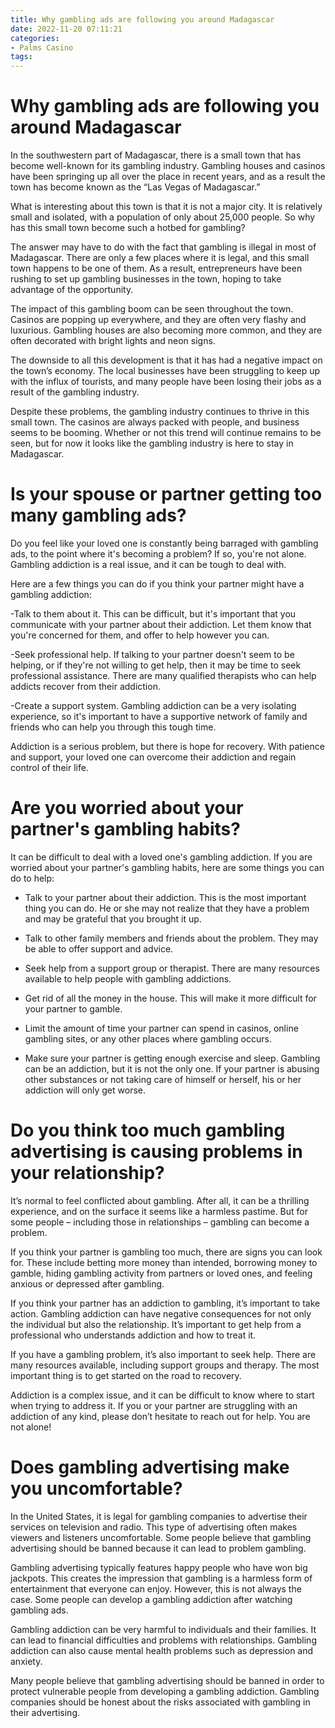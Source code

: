 ```yaml
---
title: Why gambling ads are following you around Madagascar
date: 2022-11-20 07:11:21
categories:
- Palms Casino
tags:
---
```



#  Why gambling ads are following you around Madagascar

In the southwestern part of Madagascar, there is a small town that has become well-known for its gambling industry. Gambling houses and casinos have been springing up all over the place in recent years, and as a result the town has become known as the “Las Vegas of Madagascar.”

What is interesting about this town is that it is not a major city. It is relatively small and isolated, with a population of only about 25,000 people. So why has this small town become such a hotbed for gambling?

The answer may have to do with the fact that gambling is illegal in most of Madagascar. There are only a few places where it is legal, and this small town happens to be one of them. As a result, entrepreneurs have been rushing to set up gambling businesses in the town, hoping to take advantage of the opportunity.

The impact of this gambling boom can be seen throughout the town. Casinos are popping up everywhere, and they are often very flashy and luxurious. Gambling houses are also becoming more common, and they are often decorated with bright lights and neon signs.

The downside to all this development is that it has had a negative impact on the town’s economy. The local businesses have been struggling to keep up with the influx of tourists, and many people have been losing their jobs as a result of the gambling industry.

Despite these problems, the gambling industry continues to thrive in this small town. The casinos are always packed with people, and business seems to be booming. Whether or not this trend will continue remains to be seen, but for now it looks like the gambling industry is here to stay in Madagascar.

#  Is your spouse or partner getting too many gambling ads?

Do you feel like your loved one is constantly being barraged with gambling ads, to the point where it's becoming a problem? If so, you're not alone. Gambling addiction is a real issue, and it can be tough to deal with.

Here are a few things you can do if you think your partner might have a gambling addiction:

-Talk to them about it. This can be difficult, but it's important that you communicate with your partner about their addiction. Let them know that you're concerned for them, and offer to help however you can.

-Seek professional help. If talking to your partner doesn't seem to be helping, or if they're not willing to get help, then it may be time to seek professional assistance. There are many qualified therapists who can help addicts recover from their addiction.

-Create a support system. Gambling addiction can be a very isolating experience, so it's important to have a supportive network of family and friends who can help you through this tough time.

Addiction is a serious problem, but there is hope for recovery. With patience and support, your loved one can overcome their addiction and regain control of their life.

#  Are you worried about your partner's gambling habits?

It can be difficult to deal with a loved one's gambling addiction. If you are worried about your partner's gambling habits, here are some things you can do to help:

* Talk to your partner about their addiction. This is the most important thing you can do. He or she may not realize that they have a problem and may be grateful that you brought it up.

* Talk to other family members and friends about the problem. They may be able to offer support and advice.

* Seek help from a support group or therapist. There are many resources available to help people with gambling addictions.

* Get rid of all the money in the house. This will make it more difficult for your partner to gamble.

* Limit the amount of time your partner can spend in casinos, online gambling sites, or any other places where gambling occurs.

* Make sure your partner is getting enough exercise and sleep. Gambling can be an addiction, but it is not the only one. If your partner is abusing other substances or not taking care of himself or herself, his or her addiction will only get worse.

#  Do you think too much gambling advertising is causing problems in your relationship?

It’s normal to feel conflicted about gambling. After all, it can be a thrilling experience, and on the surface it seems like a harmless pastime. But for some people – including those in relationships – gambling can become a problem.

If you think your partner is gambling too much, there are signs you can look for. These include betting more money than intended, borrowing money to gamble, hiding gambling activity from partners or loved ones, and feeling anxious or depressed after gambling.

If you think your partner has an addiction to gambling, it’s important to take action. Gambling addiction can have negative consequences for not only the individual but also the relationship. It’s important to get help from a professional who understands addiction and how to treat it.

If you have a gambling problem, it’s also important to seek help. There are many resources available, including support groups and therapy. The most important thing is to get started on the road to recovery.

Addiction is a complex issue, and it can be difficult to know where to start when trying to address it. If you or your partner are struggling with an addiction of any kind, please don’t hesitate to reach out for help. You are not alone!

#  Does gambling advertising make you uncomfortable?

In the United States, it is legal for gambling companies to advertise their services on television and radio. This type of advertising often makes viewers and listeners uncomfortable. Some people believe that gambling advertising should be banned because it can lead to problem gambling.

Gambling advertising typically features happy people who have won big jackpots. This creates the impression that gambling is a harmless form of entertainment that everyone can enjoy. However, this is not always the case. Some people can develop a gambling addiction after watching gambling ads.

Gambling addiction can be very harmful to individuals and their families. It can lead to financial difficulties and problems with relationships. Gambling addiction can also cause mental health problems such as depression and anxiety.

Many people believe that gambling advertising should be banned in order to protect vulnerable people from developing a gambling addiction. Gambling companies should be honest about the risks associated with gambling in their advertising.